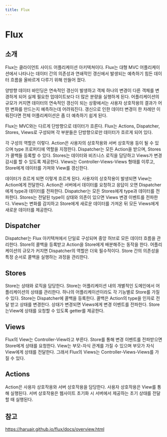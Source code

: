 ```yaml
---
title: Flux
---
```

# Flux
## 소개
Flux는 클라이언트 사이드 어플리케이션 아키텍쳐이다. Flux는 대형 MVC 어플리케이션에서 나타나는 데이터 간의 의존성과 연쇄적인 갱신에서 발생되는 예측하기 힘든 데이터 흐름을 올바르게 다루기 위해 만들어 졌다.

양방향 데이터 바인딩은 연속적인 갱신이 발생하고 객체 하나의 변경이 다른 객체를 변경하게 되어 실제 필요한 업데이트보다 더 많은 분량을 실행하게 된다. 어플리케이션의 규모가 커지면 데이터의 연속적인 갱신이 되는 상황에서는 사용자 상호작용의 결과가 어떤 변화를 만드는지 예측하는데 어려워진다. 갱신으로 인한 데이터 변경이 한 차례만 이뤄진다면 전체 어플리케이션은 좀 더 예측하기 쉽게 된다.

Flux는 MVC와는 다르게 단방향으로 데이터가 흐른다. 
Flux는 Actions, Dispatcher, Stores, Views로 구성되며 각 부분들은 단방향으로만 데이터가 흐르게 되어 있다.

각 구성의 역할은 이렇다. Action은 사용자의 상호작용와 서버 상호작용 등이 될 수 있으며 type 프로퍼티에 역할을 지정한다. Dispatcher는 모든 Action을 받으며, Stores가 콜백들 등록할 수 있다. Stores는 데이터와 비즈니스 로직을 담당하고 Views가 변경감시를 할 수 있도록 제공한다. Views는 Controller-Views-Views 형태를 이루고, Store에게 데이터를 가져와 View를 갱신한다.

데이터가 흐르게 되면 이렇게 흐르게 된다. 사용자의 상호작용이 발생되면 View는 Action에게 전달한다. Action은 서버에서 데이터를 요청하고 응답이 오면 Dispatcher에게 type과 데이터를 전파한다. Dispatcher는 모든 Stores에게 type과 데이터를 전파한다. Stores는 전달된 type이 상태와 의존이 있으면 Views 변경 이벤트를 전파한다. Views는 변화를 감지하고 Store에게 새로운 데이터를 가져온 뒤 모든 Views에게 새로운 데이터를 제공한다.

## Dispatcher
Dispatcher는 Flux 아키텍쳐에서 단일로 구성되며 중앙 허브로 모든 데이터 흐름을 관리한다.
Store의 콜백을 등록받고 Action을 Store에게 배분해주는 동작을 한다.
어플리케이션의 규모가 커지면 Dispatcher의 역할은 더욱 필수적이다. Store 간의 의존성을 특정 순서로 콜백을 실행하는 과정을 관리한다.

## Stores
Store는 상태와 로직을 담당한다. Store는 어플리케이션 내의 개별적인 도메인에서 어플리케이션의 상태를 관리한다.
하나의 어플리케이션이라도 각 기능별로 Store를 가질 수 있다. Store는 Dispatcher에 콜백을 등록한다. 콜백은 Action의 type을 인자로 전달 받고 상태를 변경한다. 상태가 변경되면 Views에게 변경 이벤트를 전파한다. Store는View에 상태를 요청할 수 있도록 getter를 제공한다.

## Views
Flux의 View는 Controller-View라고 부른다. Store를 통해 변경 이벤트를 전파받으면 Store에게 상태를 요청한다. View는 부모-자식 관계를 가질 수 있으며 부모가 자식 View에게 상태를 전달한다. 그래서 Flux의 Views는 Controller-Views-Views를 가질 수 있다.

## Actions
Action은 사용자 상호작용와 서버 상호작용을 담당한다. 사용자 상호작용은 View를 통해 실행된다.
서버 상호작용은 웹사이트 초기화 시 서버에서 제공하는 초기 상태를 전달할 때 실행된다.

## 참고
https://haruair.github.io/flux/docs/overview.html
